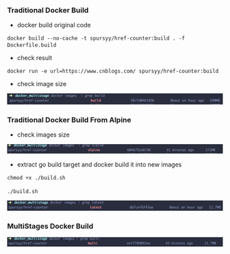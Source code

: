### Traditional Docker Build

- docker build original code

```
docker build --no-cache -t spursyy/href-counter:build . -f Dockerfile.build
```

- check result

```
docker run -e url=https://www.cnblogs.com/ spursyy/href-counter:build
```

- check image size

![check-tag-build-size](https://github.com/spursy/MultiStagesDocker/blob/master/check-tag-build-size.png?raw=true)

### Traditional Docker Build From Alpine

- check images size

![check-tag-alpine-size](https://github.com/spursy/MultiStagesDocker/blob/master/check-tag-alpine-size.png?raw=true)

- extract go build target and docker build it into new images

```
chmod +x ./build.sh

./build.sh
```

![check-tag-latest-size](https://github.com/spursy/MultiStagesDocker/blob/master/check-tag-latest-size.png?raw=true)

### MultiStages Docker Build

![check-tag-multi-size](https://github.com/spursy/MultiStagesDocker/blob/master/check-tag-multi-size.png?raw=true)
